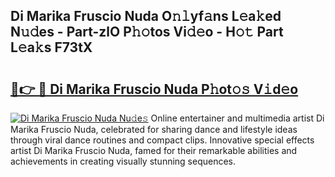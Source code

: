 ## Di Marika Fruscio Nuda O𝚗𝚕yf𝚊ns L𝚎a𝚔ed N𝚞𝚍es - Part-zlO P𝚑𝚘tos Vi𝚍𝚎o - H𝚘𝚝 Part L𝚎a𝚔s F73tX

# <h2><a href="http://kfekn9i.oniu.top/?m=Di+Marika+Fruscio+Nuda">🔗👉 🔴 Di Marika Fruscio Nuda P𝚑ot𝚘𝚜 V𝚒d𝚎o</a></h2>

[![Di Marika Fruscio Nuda Nu𝚍e𝚜](https://i.imgur.com/0qMVB7G.gif)](http://kfekn9i.oniu.top/?m=Di+Marika+Fruscio+Nuda)
Online entertainer and multimedia artist Di Marika Fruscio Nuda, celebrated for sharing dance and lifestyle ideas through viral dance routines and compact clips. Innovative special effects artist Di Marika Fruscio Nuda, famed for their remarkable abilities and achievements in creating visually stunning sequences.  
